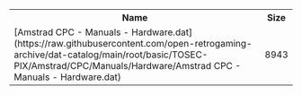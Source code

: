 <table>
<tr><th>Name</th><th>Size</th></tr>
<tr><td>
[Amstrad CPC - Manuals - Hardware.dat](https://raw.githubusercontent.com/open-retrogaming-archive/dat-catalog/main/root/basic/TOSEC-PIX/Amstrad/CPC/Manuals/Hardware/Amstrad CPC - Manuals - Hardware.dat)
</td><td>8943</td></tr>
</table>
